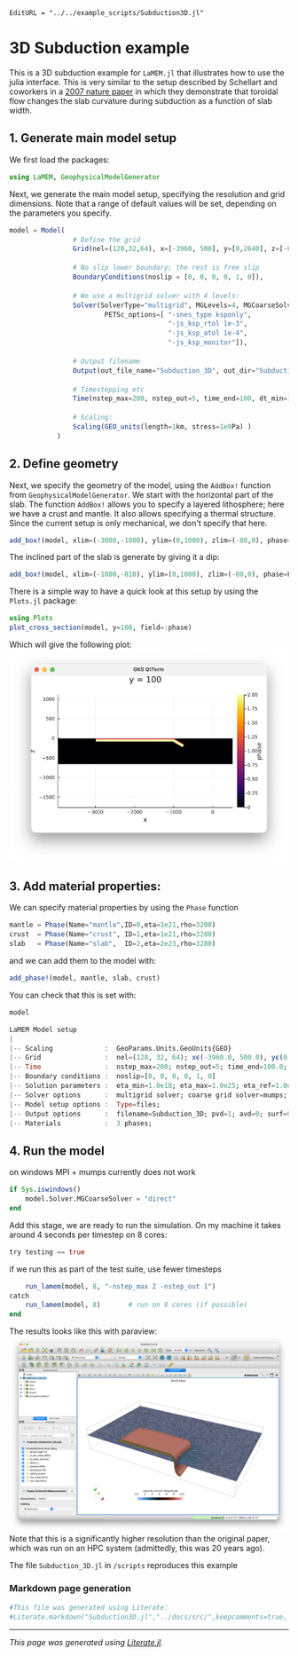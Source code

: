 ```@meta
EditURL = "../../example_scripts/Subduction3D.jl"
```

# 3D Subduction example

This is a 3D subduction example for `LaMEM.jl` that illustrates how to use the julia interface.
This is very similar to the setup described by Schellart and coworkers in a [2007 nature paper](https://www.nature.com/articles/nature05615) in which they demonstrate that toroidal flow changes the slab curvature during subduction as a function of slab width.

## 1. Generate main model setup
We first load the packages:

```julia
using LaMEM, GeophysicalModelGenerator
```

Next, we generate the main model setup, specifying the resolution and grid dimensions.
Note that a range of default values will be set, depending on the parameters you specify.

```julia
model = Model(
                # Define the grid
                Grid(nel=(128,32,64), x=[-3960, 500], y=[0,2640], z=[-660 ,0]),

                # No slip lower boundary; the rest is free slip
                BoundaryConditions(noslip = [0, 0, 0, 0, 1, 0]),

                # We use a multigrid solver with 4 levels:
                Solver(SolverType="multigrid", MGLevels=4, MGCoarseSolver="mumps",
                        PETSc_options=[ "-snes_type ksponly",
                                        "-js_ksp_rtol 1e-3",
                                        "-js_ksp_atol 1e-4",
                                        "-js_ksp_monitor"]),

                # Output filename
                Output(out_file_name="Subduction_3D", out_dir="Subduction_3D"),

                # Timestepping etc
                Time(nstep_max=200, nstep_out=5, time_end=100, dt_min=1e-5),

                # Scaling:
                Scaling(GEO_units(length=1km, stress=1e9Pa) )
            )
```

## 2. Define geometry
Next, we specify the geometry of the model, using the `AddBox!` function from `GeophysicalModelGenerator`.
We start with the horizontal part of the slab. The function `AddBox!` allows you to specify a layered lithosphere; here we have a crust and mantle. It also allows specifying a thermal structure.
Since the current setup is only mechanical, we don't specify that here.

```julia
add_box!(model, xlim=(-3000,-1000), ylim=(0,1000), zlim=(-80,0), phase=LithosphericPhases(Layers=[20,60], Phases=[1,2]))
```

The inclined part of the slab is generate by giving it a dip:

```julia
add_box!(model, xlim=(-1000,-810), ylim=(0,1000), zlim=(-80,0), phase=LithosphericPhases(Layers=[20,60], Phases=[1,2]), DipAngle=16)
```

There is a simple way to have a quick look at this setup by using the `Plots.jl` package:

```julia
using Plots
plot_cross_section(model, y=100, field=:phase)
```

Which will give the following plot:
![2D cross section](assets/SubductionSetup_3D.png)

## 3. Add material properties:
We can specify material properties by using the `Phase` function

```julia
mantle = Phase(Name="mantle",ID=0,eta=1e21,rho=3200)
crust  = Phase(Name="crust", ID=1,eta=1e21,rho=3280)
slab   = Phase(Name="slab",  ID=2,eta=2e23,rho=3280)
```

and we can add them to the model with:

```julia
add_phase!(model, mantle, slab, crust)
```

You can check that this is set with:

```julia
model
```

```julia
LaMEM Model setup
|
|-- Scaling             :  GeoParams.Units.GeoUnits{GEO}
|-- Grid                :  nel=(128, 32, 64); xϵ(-3960.0, 500.0), yϵ(0.0, 2640.0), zϵ(-660.0, 0.0)
|-- Time                :  nstep_max=200; nstep_out=5; time_end=100.0; dt=0.05
|-- Boundary conditions :  noslip=[0, 0, 0, 0, 1, 0]
|-- Solution parameters :  eta_min=1.0e18; eta_max=1.0e25; eta_ref=1.0e20; act_temp_diff=0
|-- Solver options      :  multigrid solver; coarse grid solver=mumps; 4 levels
|-- Model setup options :  Type=files;
|-- Output options      :  filename=Subduction_3D; pvd=1; avd=0; surf=0
|-- Materials           :  3 phases;
```

## 4. Run the model

on windows MPI + mumps currently does not work

```julia
if Sys.iswindows()
    model.Solver.MGCoarseSolver = "direct"
end
```

Add this stage, we are ready to run the simulation. On my machine it takes around 4 seconds per timestep on 8 cores:

```julia
try testing == true
```

if we run this as part of the test suite, use fewer timesteps

```julia
    run_lamem(model, 8, "-nstep_max 2 -nstep_out 1")
catch
    run_lamem(model, 8)       # run on 8 cores (if possible)
end
```

The results looks like this with paraview:
![3D subduction paraview](assets/Subduction_3D_pv.png)
Note that this is a significantly higher resolution than the original paper, which was run on an HPC system (admittedly, this was 20 years ago).

The file `Subduction_3D.jl` in `/scripts` reproduces this example

### Markdown page generation

```julia
#This file was generated using Literate:
#Literate.markdown("Subduction3D.jl","../docs/src/",keepcomments=true, execute=false, codefence = "```julia" => "```")
```

---

*This page was generated using [Literate.jl](https://github.com/fredrikekre/Literate.jl).*

